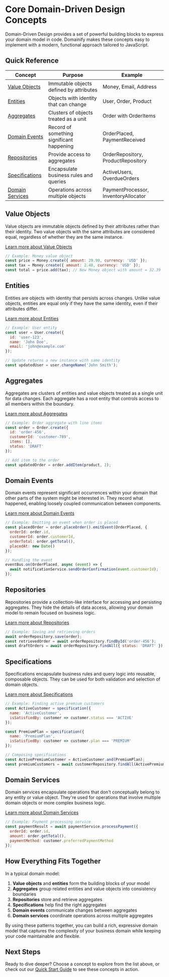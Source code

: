 # Core Domain-Driven Design Concepts

Domain-Driven Design provides a set of powerful building blocks to express your domain model in code. Domainify makes these concepts easy to implement with a modern, functional approach tailored to JavaScript.

<!-- DIAGRAM: A layered or connected diagram showing how the different DDD building blocks relate to each other, with value objects and entities at the foundation, aggregates grouping them, and repositories, services, and events connecting to them -->

## Quick Reference

| Concept | Purpose | Example |
|---------|---------|---------|
| [Value Objects](#value-objects) | Immutable objects defined by attributes | Money, Email, Address |
| [Entities](#entities) | Objects with identity that can change | User, Order, Product |
| [Aggregates](#aggregates) | Clusters of objects treated as a unit | Order with OrderItems |
| [Domain Events](#domain-events) | Record of something significant happening | OrderPlaced, PaymentReceived |
| [Repositories](#repositories) | Provide access to aggregates | OrderRepository, ProductRepository |
| [Specifications](#specifications) | Encapsulate business rules and queries | ActiveUsers, OverdueOrders |
| [Domain Services](#domain-services) | Operations across multiple objects | PaymentProcessor, InventoryAllocator |

## Value Objects

Value objects are immutable objects defined by their attributes rather than their identity. Two value objects with the same attributes are considered equal, regardless of whether they are the same instance.

[Learn more about Value Objects](./value-objects.md)

```javascript
// Example: Money value object
const price = Money.create({ amount: 29.99, currency: 'USD' });
const tax = Money.create({ amount: 2.40, currency: 'USD' });
const total = price.add(tax); // New Money object with amount = 32.39
```

## Entities

Entities are objects with identity that persists across changes. Unlike value objects, entities are equal only if they have the same identity, even if their attributes differ.

[Learn more about Entities](./entities.md)

```javascript
// Example: User entity
const user = User.create({
  id: 'user-123',
  name: 'John Doe',
  email: 'john@example.com'
});

// Update returns a new instance with same identity
const updatedUser = user.changeName('John Smith');
```

## Aggregates

Aggregates are clusters of entities and value objects treated as a single unit for data changes. Each aggregate has a root entity that controls access to all members within the boundary.

[Learn more about Aggregates](./aggregates.md)

```javascript
// Example: Order aggregate with line items
const order = Order.create({
  id: 'order-456',
  customerId: 'customer-789',
  items: [],
  status: 'DRAFT'
});

// Add item to the order
const updatedOrder = order.addItem(product, 2); 
```

## Domain Events

Domain events represent significant occurrences within your domain that other parts of the system might be interested in. They record what happened, enabling loosely coupled communication between components.

[Learn more about Domain Events](./domain-events.md)

```javascript
// Example: Emitting an event when order is placed
const placedOrder = order.placeOrder().emitEvent(OrderPlaced, {
  orderId: order.id,
  customerId: order.customerId,
  orderTotal: order.getTotal(),
  placedAt: new Date()
});

// Handling the event
eventBus.on(OrderPlaced, async (event) => {
  await notificationService.sendOrderConfirmation(event.customerId);
});
```

## Repositories

Repositories provide a collection-like interface for accessing and persisting aggregates. They hide the details of data access, allowing your domain model to remain focused on business logic.

[Learn more about Repositories](./repositories.md)

```javascript
// Example: Saving and retrieving orders
await orderRepository.save(order);
const retrievedOrder = await orderRepository.findById('order-456');
const draftOrders = await orderRepository.findAll({ status: 'DRAFT' });
```

## Specifications

Specifications encapsulate business rules and query logic into reusable, composable objects. They can be used for both validation and selection of domain objects.

[Learn more about Specifications](./specifications.md)

```javascript
// Example: Finding active premium customers
const ActiveCustomer = specification({
  name: 'ActiveCustomer',
  isSatisfiedBy: customer => customer.status === 'ACTIVE'
});

const PremiumPlan = specification({
  name: 'PremiumPlan',
  isSatisfiedBy: customer => customer.plan === 'PREMIUM'
});

// Composing specifications
const ActivePremiumCustomer = ActiveCustomer.and(PremiumPlan);
const premiumCustomers = await customerRepository.findAll(ActivePremiumCustomer);
```

## Domain Services

Domain services encapsulate operations that don't conceptually belong to any entity or value object. They're used for operations that involve multiple domain objects or more complex business logic.

[Learn more about Domain Services](./domain-services.md)

```javascript
// Example: Payment processing service
const paymentResult = await paymentService.processPayment({
  orderId: order.id,
  amount: order.getTotal(),
  paymentMethod: customer.preferredPaymentMethod
});
```

## How Everything Fits Together

In a typical domain model:

1. **Value objects** and **entities** form the building blocks of your model
2. **Aggregates** group related entities and value objects into consistency boundaries
3. **Repositories** store and retrieve aggregates
4. **Specifications** help find the right aggregates
5. **Domain events** communicate changes between aggregates
6. **Domain services** coordinate operations across multiple aggregates

By using these patterns together, you can build a rich, expressive domain model that captures the complexity of your business domain while keeping your code maintainable and flexible.

## Next Steps

Ready to dive deeper? Choose a concept to explore from the list above, or check out our [Quick Start Guide](/guide/quick-start.md) to see these concepts in action.
